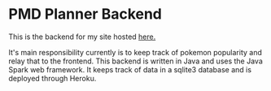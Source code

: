 # PMD Planner Backend

This is the backend for my site hosted [here.](pmdplanner.com)

It's main responsibility currently is to keep track
of pokemon popularity and relay that to the frontend.
This backend is written in Java and uses the Java Spark web
framework. It keeps track of data in a sqlite3 database and
is deployed through Heroku.